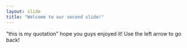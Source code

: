 ```yaml
---
layout: slide
title: "Welcome to our second slide!"
---
```

"this is my quotation" hope you guys enjoyed it!
Use the left arrow to go back!

